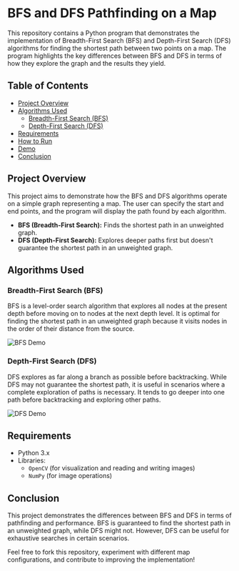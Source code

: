 # BFS and DFS Pathfinding on a Map

This repository contains a Python program that demonstrates the implementation of Breadth-First Search (BFS) and Depth-First Search (DFS) algorithms for finding the shortest path between two points on a map. The program highlights the key differences between BFS and DFS in terms of how they explore the graph and the results they yield.

## Table of Contents

- [Project Overview](#project-overview)
- [Algorithms Used](#algorithms-used)
  - [Breadth-First Search (BFS)](#breadth-first-search-bfs)
  - [Depth-First Search (DFS)](#depth-first-search-dfs)
- [Requirements](#requirements)
- [How to Run](#how-to-run)
- [Demo](#demo)
- [Conclusion](#conclusion)
  
## Project Overview

This project aims to demonstrate how the BFS and DFS algorithms operate on a simple graph representing a map. The user can specify the start and end points, and the program will display the path found by each algorithm.

- **BFS (Breadth-First Search):** Finds the shortest path in an unweighted graph.
- **DFS (Depth-First Search):** Explores deeper paths first but doesn't guarantee the shortest path in an unweighted graph.

## Algorithms Used

### Breadth-First Search (BFS)

BFS is a level-order search algorithm that explores all nodes at the present depth before moving on to nodes at the next depth level. It is optimal for finding the shortest path in an unweighted graph because it visits nodes in the order of their distance from the source.

![BFS Demo](images/bfs_demo.png)

### Depth-First Search (DFS)

DFS explores as far along a branch as possible before backtracking. While DFS may not guarantee the shortest path, it is useful in scenarios where a complete exploration of paths is necessary. It tends to go deeper into one path before backtracking and exploring other paths.

![DFS Demo](images/dfs_demo.png)

## Requirements

- Python 3.x
- Libraries: 
  - `OpenCV` (for visualization and reading and writing images)
  - `NumPy` (for image operations)
  
## Conclusion
This project demonstrates the differences between BFS and DFS in terms of pathfinding and performance. BFS is guaranteed to find the shortest path in an unweighted graph, while DFS might not. However, DFS can be useful for exhaustive searches in certain scenarios.

Feel free to fork this repository, experiment with different map configurations, and contribute to improving the implementation!
